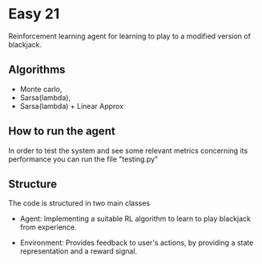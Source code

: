 # Easy 21

Reinforcement learning agent for learning to play to a modified version of blackjack.

## Algorithms

* Monte carlo, 
* Sarsa(lambda),
* Sarsa(lambda) + Linear Approx

## How to run the agent

In order to test the system and see some relevant metrics concerning its performance
you can run the file "testing.py"

## Structure

The code is structured in two main classes

- Agent:
  Implementing a suitable RL algorithm to learn to play blackjack from experience.

- Environment:
  Provides feedback to user's actions, by providing a state representation and a reward signal.
